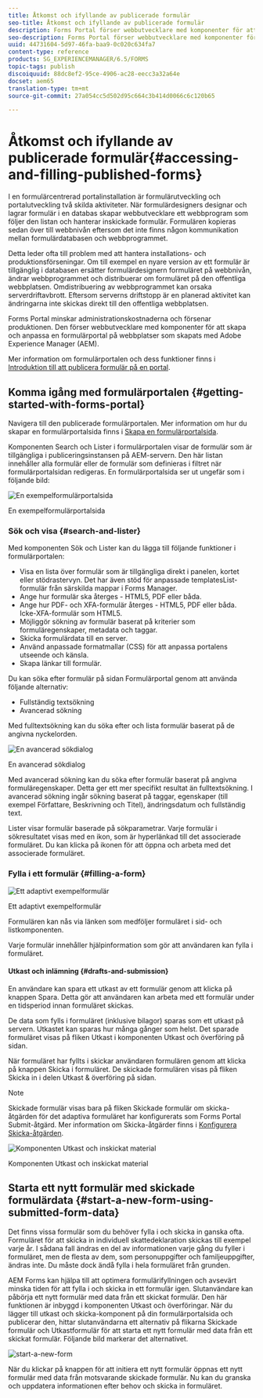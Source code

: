 ```yaml
---
title: Åtkomst och ifyllande av publicerade formulär
seo-title: Åtkomst och ifyllande av publicerade formulär
description: Forms Portal förser webbutvecklare med komponenter för att skapa och anpassa en formulärportal på webbplatser som skapats med Adobe Experience Manager (AEM).
seo-description: Forms Portal förser webbutvecklare med komponenter för att skapa och anpassa en formulärportal på webbplatser som skapats med Adobe Experience Manager (AEM).
uuid: 44731604-5d97-46fa-baa9-0c020c634fa7
content-type: reference
products: SG_EXPERIENCEMANAGER/6.5/FORMS
topic-tags: publish
discoiquuid: 88dc8ef2-95ce-4906-ac28-eecc3a32a64e
docset: aem65
translation-type: tm+mt
source-git-commit: 27a054cc5d502d95c664c3b414d0066c6c120b65

---
```



# Åtkomst och ifyllande av publicerade formulär{#accessing-and-filling-published-forms}

I en formulärcentrerad portalinstallation är formulärutveckling och portalutveckling två skilda aktiviteter. När formulärdesigners designar och lagrar formulär i en databas skapar webbutvecklare ett webbprogram som följer den listan och hanterar inskickade formulär. Formulären kopieras sedan över till webbnivån eftersom det inte finns någon kommunikation mellan formulärdatabasen och webbprogrammet.

Detta leder ofta till problem med att hantera installations- och produktionsförseningar. Om till exempel en nyare version av ett formulär är tillgänglig i databasen ersätter formulärdesignern formuläret på webbnivån, ändrar webbprogrammet och distribuerar om formuläret på den offentliga webbplatsen. Omdistribuering av webbprogrammet kan orsaka serverdriftavbrott. Eftersom serverns driftstopp är en planerad aktivitet kan ändringarna inte skickas direkt till den offentliga webbplatsen.

Forms Portal minskar administrationskostnaderna och försenar produktionen. Den förser webbutvecklare med komponenter för att skapa och anpassa en formulärportal på webbplatser som skapats med Adobe Experience Manager (AEM).

Mer information om formulärportalen och dess funktioner finns i [Introduktion till att publicera formulär på en portal](/help/forms/using/introduction-publishing-forms.md).

## Komma igång med formulärportalen {#getting-started-with-forms-portal}

Navigera till den publicerade formulärportalen. Mer information om hur du skapar en formulärportalsida finns i [Skapa en formulärportalsida](../../forms/using/creating-form-portal-page.md).

Komponenten Search och Lister i formulärportalen visar de formulär som är tillgängliga i publiceringsinstansen på AEM-servern. Den här listan innehåller alla formulär eller de formulär som definieras i filtret när formulärportalsidan redigeras. En formulärportalsida ser ut ungefär som i följande bild:

![En exempelformulärportalsida ](assets/forms-portal-page.png)

En exempelformulärportalsida

### Sök och visa {#search-and-lister}

Med komponenten Sök och Lister kan du lägga till följande funktioner i formulärportalen:

* Visa en lista över formulär som är tillgängliga direkt i panelen, kortet eller stödrastervyn. Det har även stöd för anpassade templatesList-formulär från särskilda mappar i Forms Manager.
* Ange hur formulär ska återges - HTML5, PDF eller båda.
* Ange hur PDF- och XFA-formulär återges - HTML5, PDF eller båda. Icke-XFA-formulär som HTML5.
* Möjliggör sökning av formulär baserat på kriterier som formuläregenskaper, metadata och taggar.
* Skicka formulärdata till en server.
* Använd anpassade formatmallar (CSS) för att anpassa portalens utseende och känsla.
* Skapa länkar till formulär.

Du kan söka efter formulär på sidan Formulärportal genom att använda följande alternativ:

* Fullständig textsökning
* Avancerad sökning

Med fulltextsökning kan du söka efter och lista formulär baserat på de angivna nyckelorden.

![En avancerad sökdialog](assets/search-panel.png)

En avancerad sökdialog

Med avancerad sökning kan du söka efter formulär baserat på angivna formuläregenskaper. Detta ger ett mer specifikt resultat än fulltextsökning. I avancerad sökning ingår sökning baserat på taggar, egenskaper (till exempel Författare, Beskrivning och Titel), ändringsdatum och fullständig text.

Lister visar formulär baserade på sökparametrar. Varje formulär i sökresultatet visas med en ikon, som är hyperlänkad till det associerade formuläret. Du kan klicka på ikonen för att öppna och arbeta med det associerade formuläret.

### Fylla i ett formulär {#filling-a-form}

![Ett adaptivt exempelformulär](assets/filling_a_form.png)

Ett adaptivt exempelformulär

Formulären kan nås via länken som medföljer formuläret i sid- och listkomponenten.

Varje formulär innehåller hjälpinformation som gör att användaren kan fylla i formuläret.

#### Utkast och inlämning {#drafts-and-submission}

En användare kan spara ett utkast av ett formulär genom att klicka på knappen Spara. Detta gör att användaren kan arbeta med ett formulär under en tidsperiod innan formuläret skickas.

De data som fylls i formuläret (inklusive bilagor) sparas som ett utkast på servern. Utkastet kan sparas hur många gånger som helst. Det sparade formuläret visas på fliken Utkast i komponenten Utkast och överföring på sidan.

När formuläret har fyllts i skickar användaren formulären genom att klicka på knappen Skicka i formuläret. De skickade formulären visas på fliken Skicka in i delen Utkast &amp; överföring på sidan.

>[!NOTE]
>
>Skickade formulär visas bara på fliken Skickade formulär om skicka-åtgärden för det adaptiva formuläret har konfigurerats som Forms Portal Submit-åtgärd. Mer information om Skicka-åtgärder finns i [Konfigurera Skicka-åtgärden](../../forms/using/configuring-submit-actions.md).

![Komponenten Utkast och inskickat material](assets/draft-submission.png)

Komponenten Utkast och inskickat material

## Starta ett nytt formulär med skickade formulärdata {#start-a-new-form-using-submitted-form-data}

Det finns vissa formulär som du behöver fylla i och skicka in ganska ofta. Formuläret för att skicka in individuell skattedeklaration skickas till exempel varje år. I sådana fall ändras en del av informationen varje gång du fyller i formuläret, men de flesta av dem, som personuppgifter och familjeuppgifter, ändras inte. Du måste dock ändå fylla i hela formuläret från grunden.

AEM Forms kan hjälpa till att optimera formulärifyllningen och avsevärt minska tiden för att fylla i och skicka in ett formulär igen. Slutanvändare kan påbörja ett nytt formulär med data från ett skickat formulär. Den här funktionen är inbyggd i komponenten [](../../forms/using/draft-submission-component.md)Utkast och överföringar. När du lägger till utkast och skicka-komponent på din formulärportalsida och publicerar den, hittar slutanvändarna ett alternativ på flikarna Skickade formulär och Utkastformulär för att starta ett nytt formulär med data från ett skickat formulär. Följande bild markerar det alternativet.

![start-a-new-form](assets/start-a-new-form.png)

När du klickar på knappen för att initiera ett nytt formulär öppnas ett nytt formulär med data från motsvarande skickade formulär. Nu kan du granska och uppdatera informationen efter behov och skicka in formuläret.
